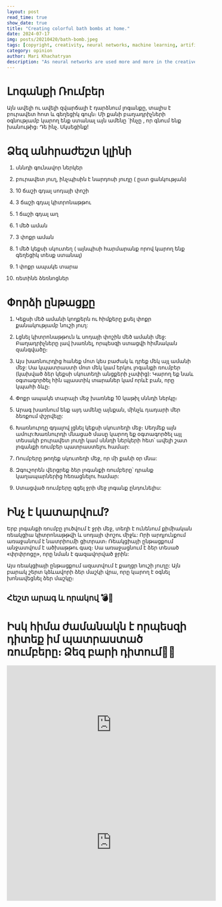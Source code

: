 ```yaml
---
layout: post
read_time: true
show_date: true
title: "Creating colorful bath bombs at home."
date: 2024-07-17
img: posts/20210420/bath-bomb.jpeg
tags: [copyright, creativity, neural networks, machine learning, artificial intelligence]
category: opinion
author: Mari Khachatryan
description: "As neural networks are used more and more in the creative process, text, images and even music are now created by AI, but who owns the copyright for those works?"
---
```



# Լոգանքի Ռումբեր 
   

Այն ավելի ու ավելի զվարճալի է դարձնում լոգանքը, տալիս է բուրավետ հոտ և գեղեցիկ գույն։ Մի քանի բաղադրիչների օգնությամբ կարող ենք ստանալ այն ամենը `ինչը ,  որ գնում ենք խանութից։ Դե ինչ. Սկսեցինք!


# Ձեզ անհրաժեշտ կլինի


1) սննդի գունավոր ներկեր

2) բուրավետ յուղ, ինչպիսին է նարդոսի յուղը ( ըստ ցանկության)

3)  10 ճաշի գդալ սոդայի փոշի

4) 3 ճաշի գդալ կիտրոնաթթու

5)  1 ճաշի գդալ աղ

6) 1 մեծ  աման

7)  3 փոքր աման 

8) 1 մեծ կեքսի սկուտեղ (  այնպիսի հարմարանք որով կարող ենք  գեղեցիկ տեսք ստանալ)

9) 1 փոքր ապակե տարա

10) ռետինե ձեռնոցներ




# Փորձի ընթացքը 

1) Կեքսի մեծ ամանի կողքերն ու հիմքերը քսել փոքր քանակությամբ նուշի յուղ:

2) Լցնել կիտրոնաթթուն և սոդայի փոշին  մեծ ամանի մեջ: Բաղադրիչները լավ խառնել, որպեսզի ստացվի հիմնական զանգվածը։

3) Այս խառնուրդից հանեք մոտ կես բաժակ և դրեք մեկ այլ ամանի մեջ: Սա կպատրաստի մոտ մեկ կամ երկու լոգանքի ռումբեր (կախված ձեր կեքսի սկուտեղի անցքերի չափից): Կարող եք նաև օգտագործել հին պլաստիկ տարաներ կամ որևէ բան, որը կպահի ձևը։

4) Փոքր ապակե տարայի մեջ խառնեք 10 կաթիլ սննդի ներկը։

5) Արագ խառնում ենք այդ ամենը այնքան, մինչև դադարի մեր ձեռքում փշրվելը:

6) Խառնուրդը գդալով լցնել կեքսի սկուտեղի մեջ։ Սեղմեք այն ամուր:Խառնուրդի մնացած մասը կարող եք օգտագործել այլ տեսակի բուրավետ յուղի կամ սննդի ներկերի հետ՝ ավելի շատ լոգանքի ռումբեր պատրաստելու համար:

7) Ռումբերը թողեք սկուտեղի մեջ, որ մի քանի օր մնա:

8) Զգուշորեն վերցրեք ձեր լոգանքի ռումբերը՝ դրանք կաղապարներից հեռացնելու համար:

9) Ստացված ռումբերը գցել ջրի մեջ լոգանք ընդունելիս:



  # Ինչ է կատարվում?

Երբ լոգանքի ռումբը լուծվում է ջրի մեջ, տեղի է ունենում քիմիական ռեակցիա կիտրոնաթթվի և սոդայի փոշու միջև: Որի արդյունքում առաջանում է նատրիումի ցիտրատ։ Ռեակցիայի ընթացքում անջատվում է ածխաթթու գազ։ Սա առաջացնում է ձեր տեսած «փրփրոցը», որը նման է գազավորված ջրին:

Այս ռեակցիայի ընթացքում ազատվում է քաղցր նուշի յուղը: Այն բարակ շերտ կձևավորի ձեր մաշկի վրա, որը կարող է օգնել խոնավեցնել ձեր մաշկը։


 ##  Հեշտ արագ և որակով 💣🙈
 
 # Իսկ հիմա ժամանակն է որպեսզի դիտեք իմ պատրաստած ռումբերը։ Ձեզ բարի դիտում🧡👋
 

<iframe width="560" height="315" src="https://www.youtube.com/embed/KmE0q1BRH8g" title="Լոգանքի ռումբեր" frameborder="0" allow="accelerometer; autoplay; clipboard-write; encrypted-media; gyroscope; picture-in-picture" allowfullscreen></iframe>

<iframe width="560" height="315" src="https://www.youtube.com/embed/YxeknHmy1LU" title="Լոգանքի ռումբեր - շարունակություն" frameborder="0" allow="accelerometer; autoplay; clipboard-write; encrypted-media; gyroscope; picture-in-picture" allowfullscreen></iframe>
